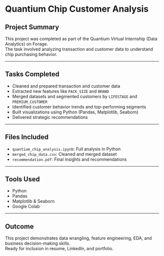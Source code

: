 # Quantium Chip Customer Analysis

## Project Summary

This project was completed as part of the Quantium Virtual Internship (Data Analytics) on Forage.  
The task involved analyzing transaction and customer data to understand chip purchasing behavior.

---

## Tasks Completed

- Cleaned and prepared transaction and customer data
- Extracted new features like `PACK_SIZE` and `BRAND`
- Merged datasets and segmented customers by `LIFESTAGE` and `PREMIUM_CUSTOMER`
- Identified customer behavior trends and top-performing segments
- Built visualizations using Python (Pandas, Matplotlib, Seaborn)
- Delivered strategic recommendations

---

## Files Included

- `quantium_chip_analysis.ipynb`: Full analysis in Python
- `merged_chip_data.csv`: Cleaned and merged dataset
- `recommendation.pdf`: Final insights and recommendations

---

##  Tools Used

- Python
- Pandas
- Matplotlib & Seaborn
- Google Colab

---

##  Outcome

This project demonstrates data wrangling, feature engineering, EDA, and business decision-making skills.  
Ready for inclusion in resume, LinkedIn, and portfolio.

